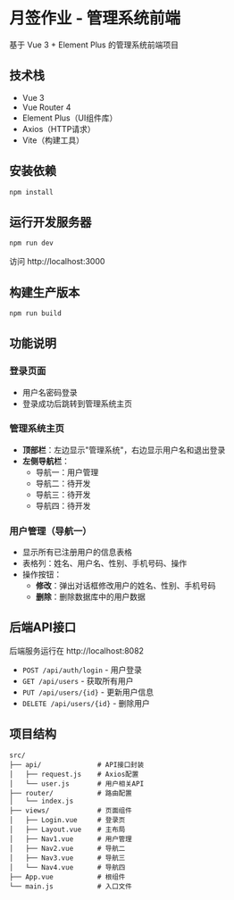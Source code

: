 # 月签作业 - 管理系统前端

基于 Vue 3 + Element Plus 的管理系统前端项目

## 技术栈

- Vue 3
- Vue Router 4
- Element Plus（UI组件库）
- Axios（HTTP请求）
- Vite（构建工具）

## 安装依赖

```bash
npm install
```

## 运行开发服务器

```bash
npm run dev
```

访问 http://localhost:3000

## 构建生产版本

```bash
npm run build
```

## 功能说明

### 登录页面
- 用户名密码登录
- 登录成功后跳转到管理系统主页

### 管理系统主页
- **顶部栏**：左边显示"管理系统"，右边显示用户名和退出登录
- **左侧导航栏**：
  - 导航一：用户管理
  - 导航二：待开发
  - 导航三：待开发
  - 导航四：待开发

### 用户管理（导航一）
- 显示所有已注册用户的信息表格
- 表格列：姓名、用户名、性别、手机号码、操作
- 操作按钮：
  - **修改**：弹出对话框修改用户的姓名、性别、手机号码
  - **删除**：删除数据库中的用户数据

## 后端API接口

后端服务运行在 http://localhost:8082

- `POST /api/auth/login` - 用户登录
- `GET /api/users` - 获取所有用户
- `PUT /api/users/{id}` - 更新用户信息
- `DELETE /api/users/{id}` - 删除用户

## 项目结构

```
src/
├── api/              # API接口封装
│   ├── request.js    # Axios配置
│   └── user.js       # 用户相关API
├── router/           # 路由配置
│   └── index.js
├── views/            # 页面组件
│   ├── Login.vue     # 登录页
│   ├── Layout.vue    # 主布局
│   ├── Nav1.vue      # 用户管理
│   ├── Nav2.vue      # 导航二
│   ├── Nav3.vue      # 导航三
│   └── Nav4.vue      # 导航四
├── App.vue           # 根组件
└── main.js           # 入口文件
```
